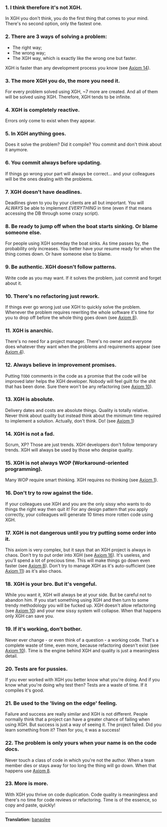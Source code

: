 ### 1. I think therefore it's not XGH.

In XGH you don't think, you do the first thing that comes to your mind.
There's no second option, only the fastest one.

### 2. There are 3 ways of solving a problem:

- The right way;
- The wrong way;
- The XGH way, which is exactly like the wrong one but faster.

XGH is faster than any development process you know (see [Axiom 14](#14-xgh-is-not-a-fad)).

### 3. The more XGH you do, the more you need it.

For every problem solved using XGH, ~7 more are created.
And all of them will be solved using XGH.
Therefore, XGH tends to be infinite.

### 4. XGH is completely reactive.

Errors only come to exist when they appear.

### 5. In XGH anything goes.

Does it solve the problem? Did it compile? You commit and don't think about it anymore.

### 6. You commit always before updating.

If things go wrong your part will always be correct... and your colleagues will be the ones dealing with the problems.

### 7. XGH doesn't have deadlines.

Deadlines given to you by your clients are all but important.
You will *ALWAYS* be able to implement *EVERYTHING* in time (even if that means accessing the DB through some crazy script).

### 8. Be ready to jump off when the boat starts sinking. Or blame someone else.

For people using XGH someday the boat sinks.
As time passes by, the probability only increases.
You better have your resume ready for when the thing comes down. Or have someone else to blame.

### 9. Be authentic. XGH doesn't follow patterns.

Write code as you may want. If it solves the problem, just commit and forget about it.

### 10. There's no refactoring just rework.

If things ever go wrong just use XGH to quickly solve the problem.
Whenever the problem requires rewriting the whole software it's time
for you to drop off before the whole thing goes down (see [Axiom 8](#8-be-ready-to-jump-off-when-the-boat-starts-sinking-or-blame-someone-else)).

### 11. XGH is anarchic.

There's no need for a project manager.
There's no owner and everyone does whatever they want when the problems and requirements appear (see [Axiom 4](#4-xgh-is-completely-reactive)).

### 12. Always believe in improvement promises.

Putting `TODO` comments in the code as a promise that the code will be improved later helps the XGH developer.
Nobody will feel guilt for the shit that has been done. Sure there won't be any refactoring (see [Axiom 10](#10-theres-no-refactoring-just-rework)).

### 13. XGH is absolute.

Delivery dates and costs are absolute things. Quality is totally relative.
Never think about quality but instead think about the minimum time required to implement a solution.
Actually, don't think. Do! (see [Axiom 1](#1-i-think-therefore-its-not-xgh))

### 14. XGH is not a fad.

Scrum, XP? Those are just trends.
XGH developers don't follow temporary trends. 
XGH will always be used by those who despise quality.

### 15. XGH is not always WOP (Workaround-oriented programming).

Many WOP require smart thinking.
XGH requires no thinking (see [Axiom 1](#1-i-think-therefore-its-not-xgh)).

### 16. Don't try to row against the tide.

If your colleagues use XGH and you are the only sissy who wants to do things the right way then quit it!
For any design pattern that you apply correctly, your colleagues will generate 10 times more rotten code using XGH.

### 17. XGH is not dangerous until you try putting some order into it.

This axiom is very complex, but it says that an XGH project is always in chaos.
Don't try to put order into XGH (see [Axiom 16](#16-dont-try-to-row-against-the-tide)).
It's useless, and you'll spend a lot of precious time. 
This will make things go down even faster (see [Axiom 8](#8-be-ready-to-jump-off-when-the-boat-starts-sinking-or-blame-someone-else)).
Don't try to manage XGH as it's auto-sufficient (see [Axiom 11](#11-xgh-is-anarchic)) as it's also chaos.

### 18. XGH is your bro. But it's vengeful.

While you want it, XGH will always be at your side.
But be careful not to abandon him.
If you start something using XGH and then turn to some trendy methodology you will be fucked up.
XGH doesn't allow refactoring (see [Axiom 10](#10-theres-no-refactoring-just-rework)) and your new sissy system will collapse.
When that happens only XGH can save you.

### 19. If it's working, don't bother.

Never ever change - or even think of a question - a working code.
That's a complete waste of time, even more, because refactoring doesn't exist (see [Axiom 10](#10-theres-no-refactoring-just-rework)).
Time is the engine behind XGH and quality is just a meaningless detail.

### 20. Tests are for pussies.

If you ever worked with XGH you better know what you're doing.
And if you know what you're doing why test then? Tests are a waste of time.
If it compiles it's good.

### 21. Be used to the 'living on the edge' feeling.

Failure and success are really similar and XGH is not different.
People normally think that a project can have a greater chance of failing when using XGH.
But success is just a way of seeing it.
The project failed. Did you learn something from it? Then for you, it was a success!

### 22. The problem is only yours when your name is on the code docs.

Never touch a class of code in which you're not the author.
When a team member dies or stays away for too long the thing will go down.
When that happens use [Axiom 8](#8-be-ready-to-jump-off-when-the-boat-starts-sinking-or-blame-someone-else).

### 23. More is more.

With XGH you thrive on code duplication.
Code quality is meaningless and there's no time for code reviews or refactoring.
Time is of the essence, so copy and paste, quickly!


---


**Translation:** [banaslee](https://github.com/banaslee)
